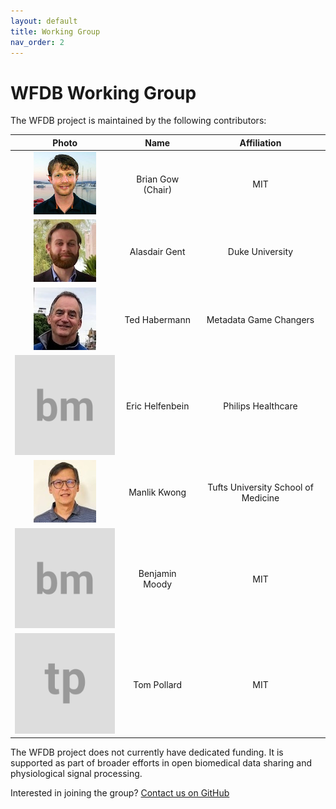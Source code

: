 ```yaml
---
layout: default
title: Working Group
nav_order: 2
---
```


# WFDB Working Group

The WFDB project is maintained by the following contributors:

| Photo | Name | Affiliation |
|:-----:|:----:|:-----------:|
| ![Photo](assets/briangow.png) | Brian Gow (Chair) | MIT |
| ![Photo](assets/alasdairgent.jpg) | Alasdair Gent | Duke University |
| ![Photo](assets/tedhabermann.jpg) | Ted Habermann | Metadata Game Changers |
| ![Photo](assets/bm.svg) | Eric Helfenbein | Philips Healthcare |
| ![Photo](assets/manlikkwong.jpg) | Manlik Kwong | Tufts University School of Medicine |
| ![Photo](assets/bm.svg) | Benjamin Moody | MIT |
| ![Photo](assets/tp.svg) | Tom Pollard | MIT |

The WFDB project does not currently have dedicated funding. It is supported as part of broader efforts in open biomedical data sharing and physiological signal processing.

Interested in joining the group? [Contact us on GitHub](https://github.com/wfdb/wfdb.github.io)
